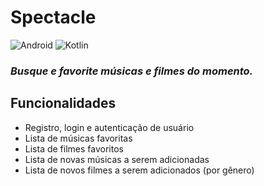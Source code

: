 # Spectacle

<div><img alt="Android" src="https://img.shields.io/badge/Android-3DDC84?style=for-the-badge&logo=android&logoColor=white" />
<img alt="Kotlin" src="https://img.shields.io/badge/kotlin-%230095D5.svg?style=for-the-badge&logo=kotlin&logoColor=white" /></div>

### *Busque e favorite músicas e filmes do momento.*

## Funcionalidades
- Registro, login e autenticação de usuário
- Lista de músicas favoritas
- Lista de filmes favoritos
- Lista de novas músicas a serem adicionadas
- Lista de novos filmes a serem adicionados (por gênero)





